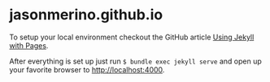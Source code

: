 jasonmerino.github.io
=====================

To setup your local environment checkout the GitHub article [Using Jekyll with Pages](https://help.github.com/articles/using-jekyll-with-pages/).

After everything is set up just run `$ bundle exec jekyll serve` and open up your favorite browser to [http://localhost:4000](http://localhost:4000).